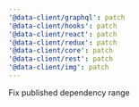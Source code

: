 ```yaml
---
'@data-client/graphql': patch
'@data-client/hooks': patch
'@data-client/react': patch
'@data-client/redux': patch
'@data-client/core': patch
'@data-client/rest': patch
'@data-client/img': patch
---
```


Fix published dependency range
